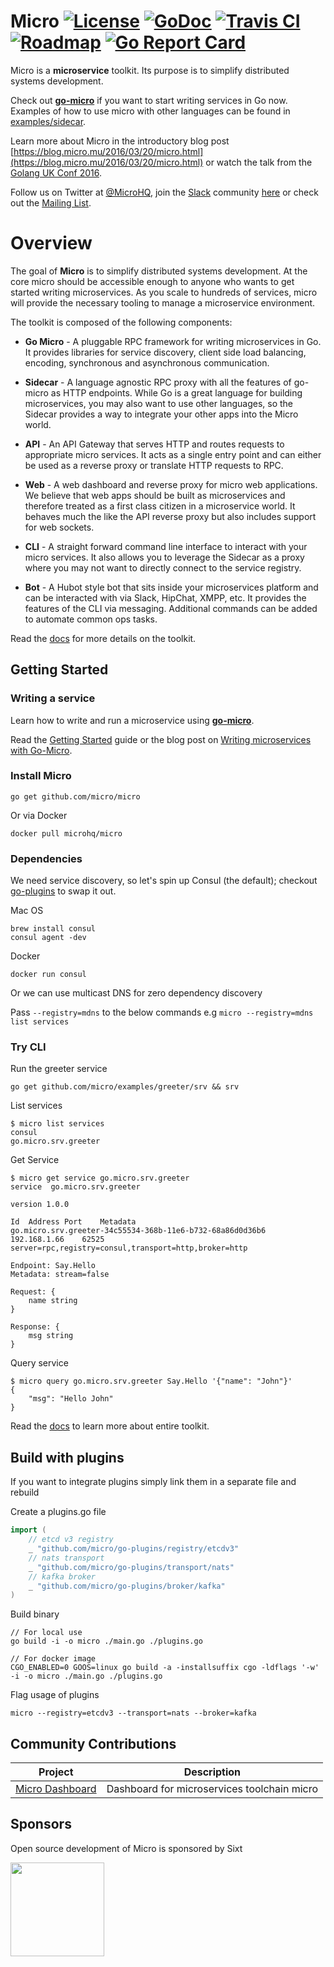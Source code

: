 # Micro [![License](https://img.shields.io/:license-apache-blue.svg)](https://opensource.org/licenses/Apache-2.0) [![GoDoc](https://godoc.org/github.com/micro/micro?status.svg)](https://godoc.org/github.com/micro/micro) [![Travis CI](https://travis-ci.org/micro/micro.svg?branch=master)](https://travis-ci.org/micro/micro) [![Roadmap](https://img.shields.io/badge/roadmap-in%20progress-lightgrey.svg)](https://github.com/micro/docs/blob/master/roadmap.md) [![Go Report Card](https://goreportcard.com/badge/micro/micro)](https://goreportcard.com/report/github.com/micro/micro)


Micro is a **microservice** toolkit. Its purpose is to simplify distributed systems development.

Check out [**go-micro**](https://github.com/micro/go-micro) if you want to start writing services in Go now. Examples of how to use micro with other languages can be found in [examples/sidecar](https://github.com/micro/examples/tree/master/sidecar).

Learn more about Micro in the introductory blog post [https://blog.micro.mu/2016/03/20/micro.html](https://blog.micro.mu/2016/03/20/micro.html) or watch the talk from the [Golang UK Conf 2016](https://www.youtube.com/watch?v=xspaDovwk34).

Follow us on Twitter at [@MicroHQ](https://twitter.com/microhq), join the [Slack](https://micro-services.slack.com) community [here](http://slack.micro.mu/) or 
check out the [Mailing List](https://groups.google.com/forum/#!forum/microhq).

# Overview
The goal of **Micro** is to simplify distributed systems development. At the core micro should be accessible enough to anyone who wants to get started writing microservices. As you scale to hundreds of services, micro will provide the necessary tooling to manage a microservice environment.

The toolkit is composed of the following components:

- **Go Micro** - A pluggable RPC framework for writing microservices in Go. It provides libraries for 
service discovery, client side load balancing, encoding, synchronous and asynchronous communication.

- **Sidecar** - A language agnostic RPC proxy with all the features of go-micro as HTTP endpoints. While Go is a great language for building microservices, 
you may also want to use other languages, so the Sidecar provides a way to integrate your other apps into the Micro world.

- **API** - An API Gateway that serves HTTP and routes requests to appropriate micro services. 
It acts as a single entry point and can either be used as a reverse proxy or translate HTTP requests to RPC.

- **Web** - A web dashboard and reverse proxy for micro web applications. We believe that 
web apps should be built as microservices and therefore treated as a first class citizen in a microservice world. It behaves much the like the API 
reverse proxy but also includes support for web sockets.

- **CLI** - A straight forward command line interface to interact with your micro services. 
It also allows you to leverage the Sidecar as a proxy where you may not want to directly connect to the service registry.

- **Bot** - A Hubot style bot that sits inside your microservices platform and can be interacted with via Slack, HipChat, XMPP, etc. 
It provides the features of the CLI via messaging. Additional commands can be added to automate common ops tasks.

Read the [docs](https://github.com/micro/docs) for more details on the toolkit.

## Getting Started

### Writing a service

Learn how to write and run a microservice using [**go-micro**](https://github.com/micro/go-micro). 

Read the [Getting Started](https://github.com/micro/docs/blob/master/getting-started.md) guide or the blog post on 
[Writing microservices with Go-Micro](https://blog.micro.mu/2016/03/28/go-micro.html).

### Install Micro

```shell
go get github.com/micro/micro
```

Or via Docker

```shell
docker pull microhq/micro
```

### Dependencies

We need service discovery, so let's spin up Consul (the default); checkout [go-plugins](https://github.com/micro/go-plugins) to swap it out.

Mac OS
```shell
brew install consul
consul agent -dev
```

Docker
```shell
docker run consul
```

Or we can use multicast DNS for zero dependency discovery

Pass `--registry=mdns` to the below commands e.g `micro --registry=mdns list services`

### Try CLI

Run the greeter service

```shell
go get github.com/micro/examples/greeter/srv && srv
```

List services
```shell
$ micro list services
consul
go.micro.srv.greeter
```

Get Service
```shell
$ micro get service go.micro.srv.greeter
service  go.micro.srv.greeter

version 1.0.0

Id	Address	Port	Metadata
go.micro.srv.greeter-34c55534-368b-11e6-b732-68a86d0d36b6	192.168.1.66	62525	server=rpc,registry=consul,transport=http,broker=http

Endpoint: Say.Hello
Metadata: stream=false

Request: {
	name string
}

Response: {
	msg string
}
```

Query service
```shell
$ micro query go.micro.srv.greeter Say.Hello '{"name": "John"}'
{
	"msg": "Hello John"
}
```

Read the [docs](https://github.com/micro/docs) to learn more about entire toolkit.

## Build with plugins

If you want to integrate plugins simply link them in a separate file and rebuild

Create a plugins.go file
```go
import (
	// etcd v3 registry
	_ "github.com/micro/go-plugins/registry/etcdv3"
	// nats transport
	_ "github.com/micro/go-plugins/transport/nats"
	// kafka broker
	_ "github.com/micro/go-plugins/broker/kafka"
)
```

Build binary
```shell
// For local use
go build -i -o micro ./main.go ./plugins.go

// For docker image
CGO_ENABLED=0 GOOS=linux go build -a -installsuffix cgo -ldflags '-w' -i -o micro ./main.go ./plugins.go
```

Flag usage of plugins
```shell
micro --registry=etcdv3 --transport=nats --broker=kafka
```

## Community Contributions

Project		|	Description
-----		|	------
[Micro Dashboard](https://github.com/Margatroid/micro-dashboard)	|	Dashboard for microservices toolchain micro

## Sponsors

Open source development of Micro is sponsored by Sixt

<a href="https://blog.micro.mu/2016/04/25/announcing-sixt-sponsorship.html"><img src="https://micro.mu/sixt_logo.png" width=150px height="auto" /></a>

